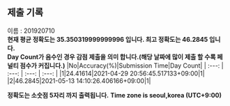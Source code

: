 


  
## 제출 기록  
이름 : 201920710  
**현재 평균 정확도는 35.350319999999996 입니다. 최고 정확도는 46.2845 입니다.**  
**Day Count가 음수인 경우 감점 제출을 의미 합니다.(해당 날짜에 많이 제출 할 수록 페널티 점수가 커집니다.)**
|No|Accuracy(%)|Submission Time|Day Count|
| :---: | :---: | :---: | :---: |
|1|24.41614|2021-04-29 20:56:45.517133+09:00|1|
|2|46.2845|2021-05-13 14:10:26.406166+09:00|1|


**정확도는 소숫점 5자리 까지 출력됩니다.**
**Time zone is seoul,korea (UTC+9:00)**
